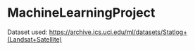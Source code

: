 # MachineLearningProject
Dataset used: https://archive.ics.uci.edu/ml/datasets/Statlog+(Landsat+Satellite)
